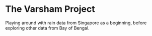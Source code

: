 # The Varsham Project

Playing around with rain data from Singapore as a beginning, before exploring other data from Bay of Bengal.
